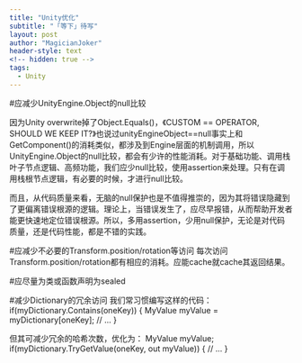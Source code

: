 ```yaml
---
title: "Unity优化"
subtitle: "「等下」待写"
layout: post
author: "MagicianJoker"
header-style: text
<!-- hidden: true -->
tags:
  - Unity
---
```


#应减少UnityEngine.Object的null比较

因为Unity overwrite掉了Object.Equals()，《CUSTOM == OPERATOR, SHOULD WE KEEP IT?》也说过unityEngineObject==null事实上和GetComponent()的消耗类似，都涉及到Engine层面的机制调用，所以UnityEngine.Object的null比较，都会有少许的性能消耗。对于基础功能、调用栈叶子节点逻辑、高频功能，我们应少null比较，使用assertion来处理。只有在调用栈根节点逻辑，有必要的时候，才进行null比较。

而且，从代码质量来看，无脑的null保护也是不值得推崇的，因为其将错误隐藏到了更偏离错误根源的逻辑。理论上，当错误发生了，应尽早报错，从而帮助开发者能更快速地定位错误根源。所以，多用assertion，少用null保护，无论是对代码质量，还是代码性能，都是不错的实践。

#应减少不必要的Transform.position/rotation等访问
每次访问Transform.position/rotation都有相应的消耗。应能cache就cache其返回结果。

#应尽量为类或函数声明为sealed

#减少Dictionary的冗余访问
我们常习惯编写这样的代码：
if(myDictionary.Contains(oneKey))
{
    MyValue myValue = myDictionary[oneKey];
   // ...
}

但其可减少冗余的哈希次数，优化为：
MyValue myValue;
if(myDictionary.TryGetValue(oneKey, out myValue))
{
    // ...
}
